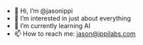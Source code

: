 - 👋 Hi, I’m @jasonippi
- 👀 I’m interested in just about everything
- 🌱 I’m currently learning AI
- 📫 How to reach me: jason@ippilabs.com

<!---
jasonippi/jasonippi is a ✨ special ✨ repository because its `README.md` (this file) appears on your GitHub profile.
You can click the Preview link to take a look at your changes.
--->
